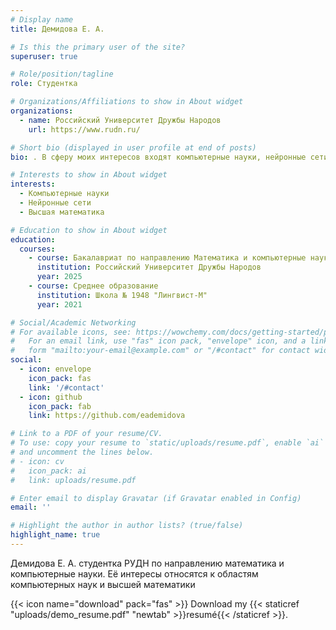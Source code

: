 ```yaml
---
# Display name
title: Демидова Е. А.

# Is this the primary user of the site?
superuser: true

# Role/position/tagline
role: Студентка

# Organizations/Affiliations to show in About widget
organizations:
  - name: Российский Университет Дружбы Народов
    url: https://www.rudn.ru/

# Short bio (displayed in user profile at end of posts)
bio: . В сферу моих интересов входят компьютерные науки, нейронные сети и высшая математика

# Interests to show in About widget
interests:
  - Компьютерные науки
  - Нейронные сети
  - Высшая математика

# Education to show in About widget
education:
  courses:
    - course: Бакалавриат по направлению Математика и компьютерные науки
      institution: Российский Университет Дружбы Народов
      year: 2025
    - course: Среднее образование
      institution: Школа № 1948 "Лингвист-М"
      year: 2021

# Social/Academic Networking
# For available icons, see: https://wowchemy.com/docs/getting-started/page-builder/#icons
#   For an email link, use "fas" icon pack, "envelope" icon, and a link in the
#   form "mailto:your-email@example.com" or "/#contact" for contact widget.
social:
  - icon: envelope
    icon_pack: fas
    link: '/#contact'
  - icon: github
    icon_pack: fab
    link: https://github.com/eademidova

# Link to a PDF of your resume/CV.
# To use: copy your resume to `static/uploads/resume.pdf`, enable `ai` icons in `params.toml`,
# and uncomment the lines below.
# - icon: cv
#   icon_pack: ai
#   link: uploads/resume.pdf

# Enter email to display Gravatar (if Gravatar enabled in Config)
email: ''

# Highlight the author in author lists? (true/false)
highlight_name: true
---
```


Демидова Е. А. студентка РУДН по направлению математика и компьютерные науки. Её интересы относятся к областям компьютерных наук и высшей математики


{{< icon name="download" pack="fas" >}} Download my {{< staticref "uploads/demo_resume.pdf" "newtab" >}}resumé{{< /staticref >}}.
